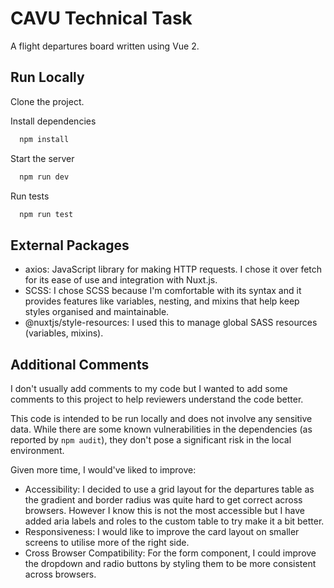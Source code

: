 # CAVU Technical Task

A flight departures board written using Vue 2.

## Run Locally

Clone the project.

Install dependencies

```bash
  npm install
```

Start the server

```bash
  npm run dev
```

Run tests

```bash
  npm run test
```

## External Packages

- axios: JavaScript library for making HTTP requests. I chose it over fetch for its ease of use and integration with Nuxt.js.
- SCSS: I chose SCSS because I'm comfortable with its syntax and it provides features like variables, nesting, and mixins that help keep styles organised and maintainable.
- @nuxtjs/style-resources: I used this to manage global SASS resources (variables, mixins).

## Additional Comments

I don't usually add comments to my code but I wanted to add some comments to this project to help reviewers understand the code better.

This code is intended to be run locally and does not involve any sensitive data. While there are some known vulnerabilities in the dependencies (as reported by `npm audit`), they don't pose a significant risk in the local environment.

Given more time, I would've liked to improve:

- Accessibility: I decided to use a grid layout for the departures table as the gradient and border radius was quite hard to get correct across browsers. However I know this is not the most accessible but I have added aria labels and roles to the custom table to try make it a bit better.
- Responsiveness: I would like to improve the card layout on smaller screens to utilise more of the right side.
- Cross Browser Compatibility: For the form component, I could improve the dropdown and radio buttons by styling them to be more consistent across browsers.
